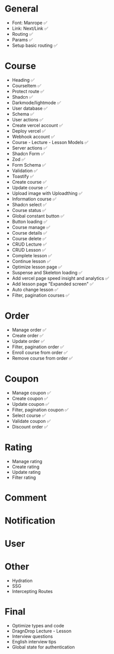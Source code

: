 # General

- Font: Manrope ✅
- Link: Next/Link ✅
- Routing ✅
- Params ✅
- Setup basic routing ✅

# Course

- Heading ✅
- CourseItem ✅
- Protect route ✅
- Shadcn ✅
- Darkmode/lightmode ✅
- User database ✅
- Schema ✅
- User actions ✅
- Create vercel account ✅
- Deploy vercel ✅
- Webhook account ✅
- Course - Lecture - Lesson Models ✅
- Server actions ✅
- Shadcn Form ✅
- Zod ✅
- Form Schema ✅
- Validation ✅
- Toastify ✅
- Create course ✅
- Update course ✅
- Upload image with Uploadthing ✅
- Information course ✅
- Shadcn select ✅
- Course status ✅
- Global constant button ✅
- Button loading ✅
- Course manage ✅
- Course details ✅
- Course delete ✅
- CRUD Lecture ✅
- CRUD Lesson ✅
- Complete lesson ✅
- Continue lesson ✅
- Optimize lesson page ✅
- Suspense and Skeleton loading ✅
- Add vercel page speed insight and analytics ✅
- Add lesson page "Expanded screen" ✅
- Auto change lesson ✅
- Filter, pagination courses ✅

# Order

- Manage order ✅
- Create order ✅
- Update order ✅
- Filter, pagination order ✅
- Enroll course from order ✅
- Remove course from order ✅

# Coupon

- Manage coupon ✅
- Create coupon ✅
- Update coupon ✅
- Filter, pagination coupon ✅
- Select course ✅
- Validate coupon ✅
- Discount order ✅

# Rating

- Manage rating
- Create rating
- Update rating
- Filter rating

# Comment

# Notification

# User

# Other

- Hydration
- SSG
- Intercepting Routes

# Final

- Optimize types and code
- DragnDrop Lecture - Lesson
- Interview questions
- English interview tips
- Global state for authentication
